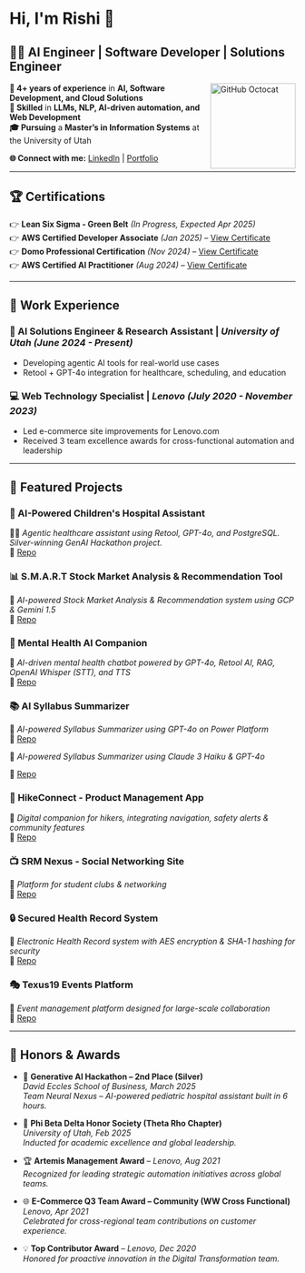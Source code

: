 # Hi, I'm Rishi 👋  

## 👨‍💻 AI Engineer | Software Developer | Solutions Engineer

<img align="right" width="150" src="https://github.com/user-attachments/assets/3fe53ea1-4821-44ae-9390-403c9070ca26" alt="GitHub Octocat">

**📌 4+ years of experience** in **AI, Software Development, and Cloud Solutions**  
**🚀 Skilled** in **LLMs, NLP, AI-driven automation, and Web Development**  
**🎓 Pursuing** a **Master’s in Information Systems** at the University of Utah  

**🌐 Connect with me:** [LinkedIn](https://www.linkedin.com/in/rishi0309/) | [Portfolio](https://rishiramesh.space)

---

## 🏆 Certifications

👉 **Lean Six Sigma - Green Belt** *(In Progress, Expected Apr 2025)*  
👉 **AWS Certified Developer Associate** *(Jan 2025)* – [View Certificate](https://www.credly.com/badges/994f8ee0-266c-4b9d-a805-c8fc4d6836f1/public_url)  
👉 **Domo Professional Certification** *(Nov 2024)* – [View Certificate](https://www.credly.com/badges/8ac66b06-1288-48cb-9921-0a938dcd1445/public_url)  
👉 **AWS Certified AI Practitioner** *(Aug 2024)* – [View Certificate](https://www.credly.com/badges/94b3abc8-1b8a-48ff-94f2-146bd92841a2)  

---

## 🚀 Work Experience

### 🤖 AI Solutions Engineer & Research Assistant | *University of Utah (June 2024 - Present)*  
- Developing agentic AI tools for real-world use cases  
- Retool + GPT-4o integration for healthcare, scheduling, and education  

### 💻 Web Technology Specialist | *Lenovo (July 2020 - November 2023)*  
- Led e-commerce site improvements for Lenovo.com  
- Received 3 team excellence awards for cross-functional automation and leadership  

---

## 📂 Featured Projects  

### 🏥 AI-Powered Children's Hospital Assistant  
👨‍⚕️ *Agentic healthcare assistant using Retool, GPT-4o, and PostgreSQL. Silver-winning GenAI Hackathon project.*  
🔗 [Repo](https://github.com/rrishi0309/Agentic-AI-Childrens-Hospital)

### 📊 S.M.A.R.T Stock Market Analysis & Recommendation Tool  
🚀 *AI-powered Stock Market Analysis & Recommendation system using GCP & Gemini 1.5*  
🔗 [Repo](https://github.com/rrishi0309/S.M.A.R.T-Stock-Market-Analysis-Recommendation-Tool)  

### 🧠 Mental Health AI Companion  
🤖 *AI-driven mental health chatbot powered by GPT-4o, Retool AI, RAG, OpenAI Whisper (STT), and TTS*  
🔗 [Repo](https://github.com/rrishi0309/Mental-Health-AI-Companion)  

### 📚 AI Syllabus Summarizer  
🔎 *AI-powered Syllabus Summarizer using GPT-4o on Power Platform*  
🔗 [Repo](https://github.com/rrishi0309/SyllabusSummarizer-PowerPlatform)

🔎 *AI-powered Syllabus Summarizer using Claude 3 Haiku & GPT-4o*

🔗 [Repo](https://github.com/rrishi0309/AI-Syllabus-Summarizer)  

### 🌾 HikeConnect - Product Management App  
🛂 *Digital companion for hikers, integrating navigation, safety alerts & community features*  
🔗 [Repo](https://github.com/rrishi0309/Product-Management---HikeConnect)  

### 📺 SRM Nexus - Social Networking Site  
💬 *Platform for student clubs & networking*  
🔗 [Repo](https://github.com/rrishi0309/SRM-Nexus)  

### 🔒 Secured Health Record System  
🔡️ *Electronic Health Record system with AES encryption & SHA-1 hashing for security*  
🔗 [Repo](https://github.com/rrishi0309/Secured_Health_Record_System)  

### 🎭 Texus19 Events Platform  
🎉 *Event management platform designed for large-scale collaboration*  
🔗 [Repo](https://github.com/rrishi0309/Texus19_Events)  

---

## 🏅 Honors & Awards  

- 🧅 **Generative AI Hackathon – 2nd Place (Silver)**  
  *David Eccles School of Business, March 2025*  
  *Team Neural Nexus – AI-powered pediatric hospital assistant built in 6 hours.*

- 🏩 **Phi Beta Delta Honor Society (Theta Rho Chapter)**  
  *University of Utah, Feb 2025*  
  *Inducted for academic excellence and global leadership.*

- 🏆 **Artemis Management Award** – *Lenovo, Aug 2021*  
  *Recognized for leading strategic automation initiatives across global teams.*

- 🌐 **E-Commerce Q3 Team Award – Community (WW Cross Functional)**  
  *Lenovo, Apr 2021*  
  *Celebrated for cross-regional team contributions on customer experience.*

- 💡 **Top Contributor Award** – *Lenovo, Dec 2020*  
  *Honored for proactive innovation in the Digital Transformation team.*

